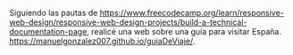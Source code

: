 Siguiendo las pautas de https://www.freecodecamp.org/learn/responsive-web-design/responsive-web-design-projects/build-a-technical-documentation-page, realicé una web sobre una guía para visitar España.
https://manuelgonzalez007.github.io/guiaDeViaje/.
